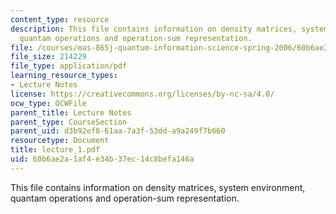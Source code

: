 ```yaml
---
content_type: resource
description: This file contains information on density matrices, system environment,
  quantam operations and operation-sum representation.
file: /courses/mas-865j-quantum-information-science-spring-2006/60b6ae2a1af4e34b37ec14c8befa146a_lecture_1.pdf
file_size: 214229
file_type: application/pdf
learning_resource_types:
- Lecture Notes
license: https://creativecommons.org/licenses/by-nc-sa/4.0/
ocw_type: OCWFile
parent_title: Lecture Notes
parent_type: CourseSection
parent_uid: d3b92ef8-61aa-7a3f-53dd-a9a249f7b660
resourcetype: Document
title: lecture_1.pdf
uid: 60b6ae2a-1af4-e34b-37ec-14c8befa146a
---
```

This file contains information on density matrices, system environment, quantam operations and operation-sum representation.